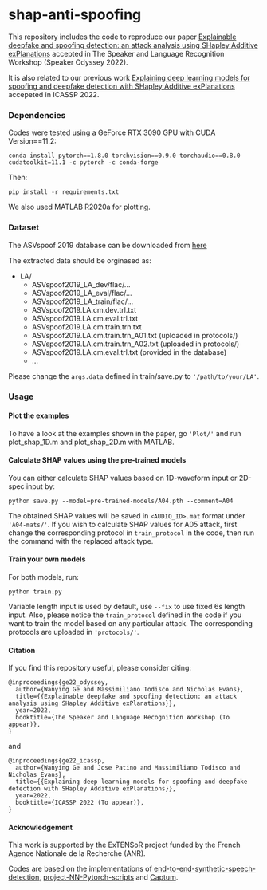 # shap-anti-spoofing
This repository includes the code to reproduce our paper [Explainable deepfake and spoofing detection: an attack analysis using SHapley Additive exPlanations](https://arxiv.org/pdf/2202.13693.pdf) accepted in The Speaker and Language Recognition Workshop (Speaker Odyssey 2022).

It is also related to our previous work [Explaining deep learning models for spoofing and deepfake detection with SHapley Additive exPlanations](https://arxiv.org/pdf/2110.03309.pdf) accepeted in ICASSP 2022.

### Dependencies
Codes were tested using a GeForce RTX 3090 GPU with CUDA Version==11.2:
```
conda install pytorch==1.8.0 torchvision==0.9.0 torchaudio==0.8.0 cudatoolkit=11.1 -c pytorch -c conda-forge

```
Then:
```
pip install -r requirements.txt
```
We also used MATLAB R2020a for plotting.

### Dataset
The ASVspoof 2019 database can be downloaded from [here](https://datashare.ed.ac.uk/handle/10283/3336)

The extracted data should be orginased as:
* LA/
   * ASVspoof2019_LA_dev/flac/...
   * ASVspoof2019_LA_eval/flac/...
   * ASVspoof2019_LA_train/flac/...
   * ASVspoof2019.LA.cm.dev.trl.txt
   * ASVspoof2019.LA.cm.eval.trl.txt
   * ASVspoof2019.LA.cm.train.trn.txt
   * ASVspoof2019.LA.cm.train.trn_A01.txt (uploaded in protocols/)
   * ASVspoof2019.LA.cm.train.trn_A02.txt (uploaded in protocols/)
   * ASVspoof2019.LA.cm.eval.trl.txt (provided in the database)
   * ...

Please change the `args.data` defined in train/save.py to `'/path/to/your/LA'`.

### Usage
#### Plot the examples

To have a look at the examples shown in the paper, go `'Plot/'` and run plot_shap_1D.m and plot_shap_2D.m with MATLAB.

#### Calculate SHAP values using the pre-trained models

You can either calculate SHAP values based on 1D-waveform input or 2D-spec input by:
```
python save.py --model=pre-trained-models/A04.pth --comment=A04
```
The obtained SHAP values will be saved in `<AUDIO_ID>.mat` format under `'A04-mats/'`. If you wish to calculate SHAP values for A05 attack, first change the corresponding protocol in `train_protocol` in the code, then run the command with the replaced attack type.

#### Train your own models
For both models, run:
```
python train.py
```
Variable length input is used by default, use `--fix` to use fixed 6s length input. Also, please notice the `train_protocol` defined in the code if you want to train the model based on any particular attack. The corresponding protocols are uploaded in `'protocols/'`.

#### Citation
If you find this repository useful, please consider citing:
```
@inproceedings{ge22_odyssey,
  author={Wanying Ge and Massimiliano Todisco and Nicholas Evans},
  title={{Explainable deepfake and spoofing detection: an attack analysis using SHapley Additive exPlanations}},
  year=2022,
  booktitle={The Speaker and Language Recognition Workshop (To appear)},
}
```
and
```
@inproceedings{ge22_icassp,
  author={Wanying Ge and Jose Patino and Massimiliano Todisco and Nicholas Evans},
  title={{Explaining deep learning models for spoofing and deepfake detection with SHapley Additive exPlanations}},
  year=2022,
  booktitle={ICASSP 2022 (To appear)},
}
```
#### Acknowledgement
This work is supported by the ExTENSoR project funded by the French Agence Nationale de la Recherche (ANR).

Codes are based on the implementations of [end-to-end-synthetic-speech-detection](https://github.com/ghuawhu/end-to-end-synthetic-speech-detection), [project-NN-Pytorch-scripts](https://github.com/nii-yamagishilab/project-NN-Pytorch-scripts) and [Captum](https://captum.ai/).
